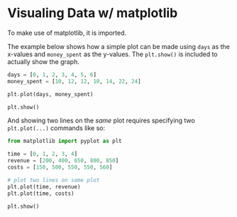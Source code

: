 # Visualing Data w/ matplotlib

To make use of matplotlib, it is imported.

The example below shows how a simple plot can be made using `days` as the x-values and `money_spent` as the y-values. The `plt.show()` is included to actually show the graph.

```py
days = [0, 1, 2, 3, 4, 5, 6]
money_spent = [10, 12, 12, 10, 14, 22, 24]

plt.plot(days, money_spent)

plt.show()
```

And showing two lines on the *same* plot requires specifying two `plt.plot(...)` commands like so:

```py
from matplotlib import pyplot as plt

time = [0, 1, 2, 3, 4]
revenue = [200, 400, 650, 800, 850]
costs = [150, 500, 550, 550, 560]

# plot two lines on same plot
plt.plot(time, revenue)
plt.plot(time, costs)

plt.show()
```
